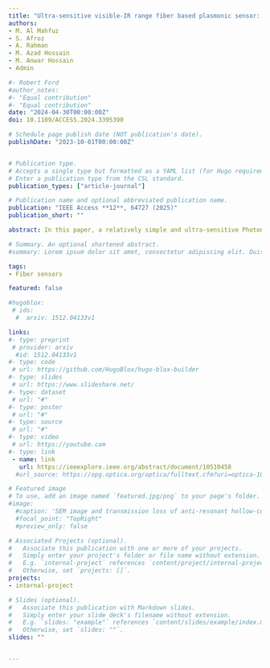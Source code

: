 ```yaml
---
title: "Ultra-sensitive visible-IR range fiber based plasmonic sensor: a finite-element analysis and deep learning approach for RI prediction"
authors:
- M. Al Mahfuz
- S. Afroz
- A. Rahman
- M. Azad Hossain
- M. Anwar Hossain
- Admin

#- Robert Ford
#author_notes:
#- "Equal contribution"
#- "Equal contribution"
date: "2024-04-30T00:00:00Z"
doi: 10.1109/ACCESS.2024.3395390

# Schedule page publish date (NOT publication's date).
publishDate: "2023-10-01T00:00:00Z"


# Publication type.
# Accepts a single type but formatted as a YAML list (for Hugo requirements).
# Enter a publication type from the CSL standard.
publication_types: ["article-journal"]

# Publication name and optional abbreviated publication name.
publication: "IEEE Access **12**, 64727 (2025)"
publication_short: ""

abstract: In this paper, a relatively simple and ultra-sensitive Photonic crystal fiber (PCF) based surface plasmon resonance (SPR) sensor is proposed for detecting different analyte refractive indices (RIs) ranging from 1.33 to 1.43 over a wide range of wavelength spectrum spanning 0.55 μ m to 3.50 μ m. The comprehensive finite-element simulations indicate that it is possible to achieve remarkable sensing performances such as wavelength sensitivity (WS) and figure of merit (FOM) as high as 123,000 nm/RIU and 683 RIU1, respectively, and extremely low value of wavelength resolution (WR) about 8.13×10−7 RIU. A novel artificial neural network (ANN) model is proposed which helps to accurately predict the RIs by carefully examining the simulation data. The mean square error (MSE) and prediction accuracy ( R2 ) values for the ANN model are found about 0.0097 and 0.9987, respectively, indicating the high prediction capability of the proposed ANN model. Due to its exceptional sensitivity and precise detection capabilities, the proposed sensor has the potential to serve as a viable option for sensing analyte RI. Additionally, the sensor could be utilized for identifying cancerous cells and detecting urinary tract infections in humans.

# Summary. An optional shortened abstract.
#summary: Lorem ipsum dolor sit amet, consectetur adipiscing elit. Duis posuere tellus ac convallis placerat. Proin tincidunt magna sed ex sollicitudin condimentum.

tags:
- Fiber sensors

featured: false

#hugoblox:
 # ids:
  #  arxiv: 1512.04133v1

links:
#- type: preprint
 # provider: arxiv
  #id: 1512.04133v1
#- type: code
 # url: https://github.com/HugoBlox/hugo-blox-builder
#- type: slides
 # url: https://www.slideshare.net/
#- type: dataset
 # url: "#"
#- type: poster
 # url: "#"
#- type: source
 # url: "#"
#- type: video
 # url: https://youtube.com
#- type: link
 - name: link
   url: https://ieeexplore.ieee.org/abstract/document/10510458
  #url_source: https://opg.optica.org/optica/fulltext.cfm?uri=optica-10-10-1253

# Featured image
# To use, add an image named `featured.jpg/png` to your page's folder. 
#image:
  #caption: 'SEM image and transmission loss of anti-resonant hollow-core fiber'
  #focal_point: "TopRight"
  #preview_only: false

# Associated Projects (optional).
#   Associate this publication with one or more of your projects.
#   Simply enter your project's folder or file name without extension.
#   E.g. `internal-project` references `content/project/internal-project/index.md`.
#   Otherwise, set `projects: []`.
projects:
- internal-project

# Slides (optional).
#   Associate this publication with Markdown slides.
#   Simply enter your slide deck's filename without extension.
#   E.g. `slides: "example"` references `content/slides/example/index.md`.
#   Otherwise, set `slides: ""`.
slides: ""


---
```

